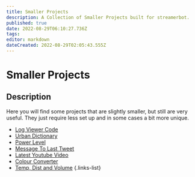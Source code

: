 ```yaml
---
title: Smaller Projects
description: A Collection of Smaller Projects built for streamerbot.
published: true
date: 2022-08-29T06:10:27.736Z
tags: 
editor: markdown
dateCreated: 2022-08-29T02:05:43.555Z
---
```


# Smaller Projects

## Description

Here you will find some projects that are slightly smaller, but still are very useful. They just require less set up and in some cases a bit more unique. 

* [Log Viewer Code]()
* [Urban Dictionary]()
* [Power Level](/extensions/power-level)
* [Message To Last Tweet](/extensions/message-link-to-latest-tweet)
* [Latest Youtube Video]()
* [Colour Converter](/exensions/hex-code-rgb-value-converter)
* [Temp, Dist and Volume](/extensions/temperature-distance-and-volume-converter)
{.links-list}
